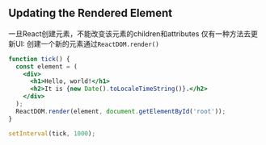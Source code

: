## Updating the Rendered Element
一旦React创建元素，不能改变该元素的children和attributes
仅有一种方法去更新UI: 创建一个新的元素通过`ReactDOM.render()`
```jsx
function tick() {
  const element = (
    <div>
      <h1>Hello, world!</h1>
      <h2>It is {new Date().toLocaleTimeString()}.</h2>
    </div>
  );
  ReactDOM.render(element, document.getElementById('root'));
}

setInterval(tick, 1000);
```
